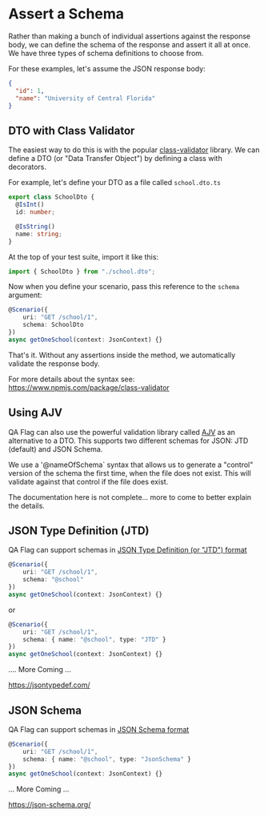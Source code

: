 # Assert a Schema

Rather than making a bunch of individual assertions against the response body, we can define the schema of the response and assert it all at once. We have three types of schema definitions to choose from.

For these examples, let's assume the JSON response body:

```json
{
  "id": 1,
  "name": "University of Central Florida"
}
```

## DTO with Class Validator

The easiest way to do this is with the popular [class-validator](https://www.npmjs.com/package/class-validator) library. We can define a DTO (or "Data Transfer Object") by defining a class with decorators.

For example, let's define your DTO as a file called `school.dto.ts`

```typescript
export class SchoolDto {
  @IsInt()
  id: number;

  @IsString()
  name: string;
}
```

At the top of your test suite, import it like this:

```typescript
import { SchoolDto } from "./school.dto";
```

Now when you define your scenario, pass this reference to the `schema` argument:

```typescript
@Scenario({
    uri: "GET /school/1",
    schema: SchoolDto
})
async getOneSchool(context: JsonContext) {}
```

That's it. Without any assertions inside the method, we automatically validate the response body.

For more details about the syntax see: <https://www.npmjs.com/package/class-validator>

## Using AJV

QA Flag can also use the powerful validation library called [AJV](https://ajv.js.org/) as an alternative to a DTO. This supports two different schemas for JSON: JTD (default) and JSON Schema.

We use a '@nameOfSchema` syntax that allows us to generate a "control" version of the schema the first time, when the file does not exist. This will validate against that control if the file does exist.

The documentation here is not complete... more to come to better explain the details.

## JSON Type Definition (JTD)

QA Flag can support schemas in [JSON Type Definition (or "JTD") format](https://jsontypedef.com/)

```typescript
@Scenario({
    uri: "GET /school/1",
    schema: "@school"
})
async getOneSchool(context: JsonContext) {}
```

or

```typescript
@Scenario({
    uri: "GET /school/1",
    schema: { name: "@school", type: "JTD" }
})
async getOneSchool(context: JsonContext) {}
```

.... More Coming ...

<https://jsontypedef.com/>

## JSON Schema

QA Flag can support schemas in [JSON Schema format](https://json-schema.org/)

```typescript
@Scenario({
    uri: "GET /school/1",
    schema: { name: "@school", type: "JsonSchema" }
})
async getOneSchool(context: JsonContext) {}
```

... More Coming ...

<https://json-schema.org/>
